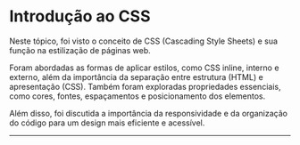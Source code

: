 # **Introdução ao CSS**  

Neste tópico, foi visto o conceito de CSS (Cascading Style Sheets) e sua função na estilização de páginas web. 
<br>

Foram abordadas as formas de aplicar estilos, como CSS inline, interno e externo, além da importância da separação entre estrutura (HTML) e apresentação (CSS). Também foram exploradas propriedades essenciais, como cores, fontes, espaçamentos e posicionamento dos elementos. 
<br>

Além disso, foi discutida a importância da responsividade e da organização do código para um design mais eficiente e acessível.  

---
